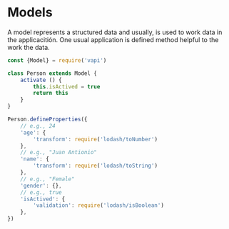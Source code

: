 # Models
A model represents a structured data and usually, is used to work data in the applicacitión. One usual application is defined method helpful to the work the data.

```javascript
const {Model} = require('vapi')

class Person extends Model {
    activate () {
        this.isActived = true
        return this
    }
}

Person.defineProperties({
    // e.g., 24
    'age': {
        'transform': require('lodash/toNumber')
    },
    // e.g., "Juan Antionio"
    'name': {
        'transform': require('lodash/toString')
    },
    // e.g., "Female"
    'gender': {},
    // e.g., true
    'isActived': {
        'validation': require('lodash/isBoolean')
    },
})
```


